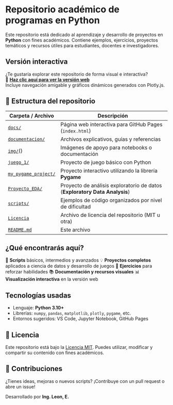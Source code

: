 #  Repositorio académico de programas en Python

Este repositorio está dedicado al aprendizaje y desarrollo de proyectos en **Python** con fines académicos. Contiene ejemplos, ejercicios, proyectos temáticos y recursos útiles para estudiantes, docentes e investigadores.


##  Versión interactiva

 ¿Te gustaría explorar este repositorio de forma visual e interactiva?  
🔗 **[Haz clic aquí para ver la versión web](https://eduardoleon9010.github.io/python_en_accion/)**  
Incluye navegación amigable y gráficos dinámicos generados con Plotly.js.


## 📂 Estructura del repositorio

| Carpeta / Archivo         | Descripción                                                                 |
|---------------------------|-----------------------------------------------------------------------------|
| [`docs/`](https://github.com/eduardoleon9010/python_en_accion/tree/main/docs)                   | Página web interactiva para GitHub Pages (`index.html`)                     |
| [`documentacion/`](https://github.com/eduardoleon9010/python_en_accion/tree/main/documentacion)          | Archivos explicativos, guías y referencias                                  |
| [`img/`]()()                    | Imágenes de apoyo para notebooks o documentación                            |
| [`juego_1/`](https://github.com/eduardoleon9010/python_en_accion/blob/main/juego_1/README.md)               | Proyecto de juego básico con Python                                         |
| [`my_pygame_project/`](https://github.com/eduardoleon9010/python_en_accion/blob/main/my_pygame_project/README.md)        | Proyecto interactivo utilizando la librería **Pygame**                      |
| [`Proyecto_EDA/`](https://github.com/eduardoleon9010/python_en_accion/blob/main/Proyecto_EDA/README.md)             | Proyecto de análisis exploratorio de datos (**Exploratory Data Analysis**) |
| [`scripts/`](https://github.com/eduardoleon9010/python_en_accion/tree/main/scripts)                 | Ejemplos de código organizados por nivel de dificultad                      |
| [`Licencia`](https://github.com/eduardoleon9010/python_en_accion/blob/main/LICENSE)                  | Archivo de licencia del repositorio (MIT u otra)                            |
| [`README.md`](https://github.com/eduardoleon9010/python_en_accion/blob/main/README.md)               | Este archivo                                                               |


## ¿Qué encontrarás aquí?

🔢 **Scripts** básicos, intermedios y avanzados
💡 **Proyectos completos** aplicados a ciencia de datos y desarrollo de juegos
🧠 **Ejercicios** para reforzar habilidades
📚 **Documentación y recursos visuales**
📊 **Visualización interactiva** en la versión web


## Tecnologías usadas

- Lenguaje: **Python 3.10+**
- Librerías: `numpy`, `pandas`, `matplotlib`, `plotly`, `pygame`, etc.
- Entornos sugeridos: VS Code, Jupyter Notebook, GitHub Pages


## 📄 Licencia

Este repositorio está bajo la [Licencia MIT](./Licencia). Puedes utilizar, modificar y compartir su contenido con fines académicos.


## 🤝 Contribuciones

¿Tienes ideas, mejoras o nuevos scripts? ¡Contribuye con un pull request o abre un issue!


Desarrollado por **Ing. Leon, E.**  
